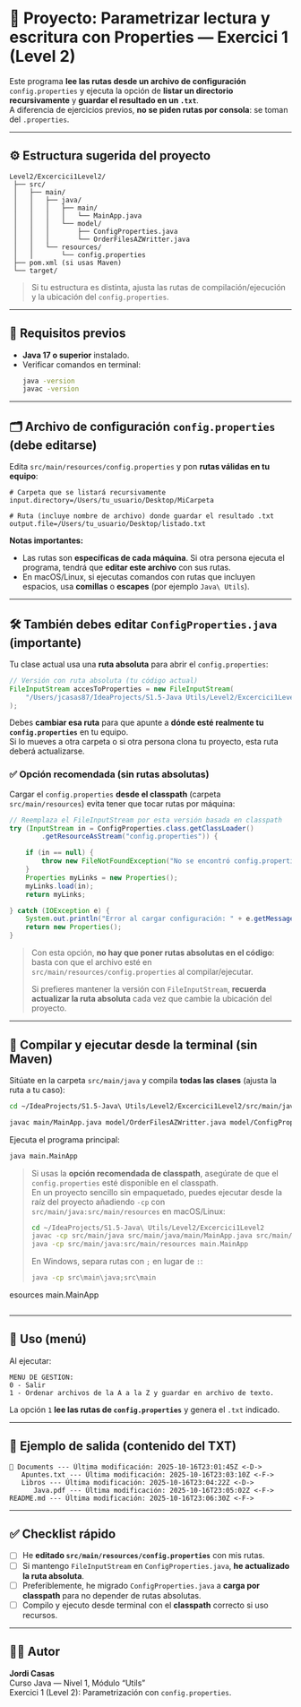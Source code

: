 # 🧾 Proyecto: Parametrizar lectura y escritura con Properties — Exercici 1 (Level 2)

Este programa **lee las rutas desde un archivo de configuración** `config.properties` y ejecuta la opción de **listar un directorio recursivamente** y **guardar el resultado en un `.txt`**.  
A diferencia de ejercicios previos, **no se piden rutas por consola**: se toman del `.properties`.

---

## ⚙️ Estructura sugerida del proyecto

```
Level2/Excercici1Level2/
 ├── src/
 │   ├── main/
 │   │   ├── java/
 │   │   │   ├── main/
 │   │   │   │   └── MainApp.java
 │   │   │   └── model/
 │   │   │       ├── ConfigProperties.java
 │   │   │       └── OrderFilesAZWritter.java
 │   │   └── resources/
 │   │       └── config.properties
 ├── pom.xml (si usas Maven)
 └── target/
```

> Si tu estructura es distinta, ajusta las rutas de compilación/ejecución y la ubicación del `config.properties`.

---

## 🧭 Requisitos previos

- **Java 17 o superior** instalado.
- Verificar comandos en terminal:
  ```bash
  java -version
  javac -version
  ```

---

## 🗂️ Archivo de configuración `config.properties` (debe editarse)

Edita `src/main/resources/config.properties` y pon **rutas válidas en tu equipo**:

```properties
# Carpeta que se listará recursivamente
input.directory=/Users/tu_usuario/Desktop/MiCarpeta

# Ruta (incluye nombre de archivo) donde guardar el resultado .txt
output.file=/Users/tu_usuario/Desktop/listado.txt
```

**Notas importantes:**
- Las rutas son **específicas de cada máquina**. Si otra persona ejecuta el programa, tendrá que **editar este archivo** con sus rutas.
- En macOS/Linux, si ejecutas comandos con rutas que incluyen espacios, usa **comillas** o **escapes** (por ejemplo `Java\ Utils`).

---

## 🛠️ También debes editar `ConfigProperties.java` (importante)

Tu clase actual usa una **ruta absoluta** para abrir el `config.properties`:

```java
// Versión con ruta absoluta (tu código actual)
FileInputStream accesToProperties = new FileInputStream(
    "/Users/jcasas87/IdeaProjects/S1.5-Java Utils/Level2/Excercici1Level2/src/main/resources/config.properties"
);
```

Debes **cambiar esa ruta** para que apunte a **dónde esté realmente tu `config.properties`** en tu equipo.  
Si lo mueves a otra carpeta o si otra persona clona tu proyecto, esta ruta deberá actualizarse.

### ✅ Opción recomendada (sin rutas absolutas)
Cargar el `config.properties` **desde el classpath** (carpeta `src/main/resources`) evita tener que tocar rutas por máquina:

```java
// Reemplaza el FileInputStream por esta versión basada en classpath
try (InputStream in = ConfigProperties.class.getClassLoader()
        .getResourceAsStream("config.properties")) {

    if (in == null) {
        throw new FileNotFoundException("No se encontró config.properties en el classpath");
    }
    Properties myLinks = new Properties();
    myLinks.load(in);
    return myLinks;

} catch (IOException e) {
    System.out.println("Error al cargar configuración: " + e.getMessage());
    return new Properties();
}
```

> Con esta opción, **no hay que poner rutas absolutas en el código**: basta con que el archivo esté en `src/main/resources/config.properties` al compilar/ejecutar.
>
> Si prefieres mantener la versión con `FileInputStream`, **recuerda actualizar la ruta absoluta** cada vez que cambie la ubicación del proyecto.

---

## 🏁 Compilar y ejecutar desde la terminal (sin Maven)

Sitúate en la carpeta `src/main/java` y compila **todas las clases** (ajusta la ruta a tu caso):

```bash
cd ~/IdeaProjects/S1.5-Java\ Utils/Level2/Excercici1Level2/src/main/java

javac main/MainApp.java model/OrderFilesAZWritter.java model/ConfigProperties.java
```

Ejecuta el programa principal:

```bash
java main.MainApp
```

> Si usas la **opción recomendada de classpath**, asegúrate de que el `config.properties` esté disponible en el classpath.  
> En un proyecto sencillo sin empaquetado, puedes ejecutar desde la raíz del proyecto añadiendo `-cp` con `src/main/java:src/main/resources` en macOS/Linux:
>
> ```bash
> cd ~/IdeaProjects/S1.5-Java\ Utils/Level2/Excercici1Level2
> javac -cp src/main/java src/main/java/main/MainApp.java src/main/java/model/*.java
> java -cp src/main/java:src/main/resources main.MainApp
> ```
>
> En Windows, separa rutas con `;` en lugar de `:`:
> ```bat
> java -cp src\main\java;src\mainesources main.MainApp
> ```

---

## 🧩 Uso (menú)

Al ejecutar:

```
MENU DE GESTION:
0 - Salir
1 - Ordenar archivos de la A a la Z y guardar en archivo de texto.
```

La opción `1` **lee las rutas de `config.properties`** y genera el `.txt` indicado.

---

## 📄 Ejemplo de salida (contenido del TXT)

```
📁 Documents --- Última modificación: 2025-10-16T23:01:45Z <-D->
   Apuntes.txt --- Última modificación: 2025-10-16T23:03:10Z <-F->
   Libros --- Última modificación: 2025-10-16T23:04:22Z <-D->
      Java.pdf --- Última modificación: 2025-10-16T23:05:02Z <-F->
README.md --- Última modificación: 2025-10-16T23:06:30Z <-F->
```

---

## ✅ Checklist rápido

- [ ] He **editado `src/main/resources/config.properties`** con mis rutas.
- [ ] Si mantengo `FileInputStream` en `ConfigProperties.java`, **he actualizado la ruta absoluta**.
- [ ] Preferiblemente, he migrado `ConfigProperties.java` a **carga por classpath** para no depender de rutas absolutas.
- [ ] Compilo y ejecuto desde terminal con el **classpath** correcto si uso recursos.

---

## 👨‍💻 Autor

**Jordi Casas**  
Curso Java — Nivel 1, Módulo “Utils”  
Exercici 1 (Level 2): Parametrización con `config.properties`.
